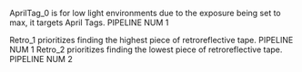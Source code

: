 AprilTag_0 is for low light environments due to the exposure being set to max, it targets April Tags. PIPELINE NUM 1

Retro_1 prioritizes finding the highest piece of retroreflective tape. PIPELINE NUM 1
Retro_2 prioritizes finding the lowest piece of retroreflective tape. PIPELINE NUM 2